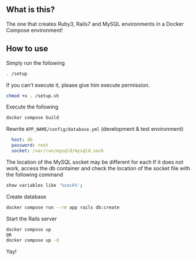 ## What is this?
The one that creates Ruby3, Rails7 and MySQL environments in a Docker Compose environment!

## How to use
Simply run the following
```sh
. /setup
````

If you can\'t execute it, please give him execute permission.
```sh
chmod +x . /setup.sh
```

Execute the following
```sh
docker compose build
````

Rewrite `APP_NAME/config/database.yml` (development & test environment)
```yml
  host: db
  password: root
  socket: /var/run/mysqld/mysqld.sock
```

The location of the MySQL socket may be different for each
If it does not work, access the db container and check the location of the socket file with the following command
```sh
show variables like '%sock%';
```

Create database
```sh
docker compose run --rm app rails db:create
```

Start the Rails server
```sh
docker compose up
OR
docker compose up -d
```

Yay!